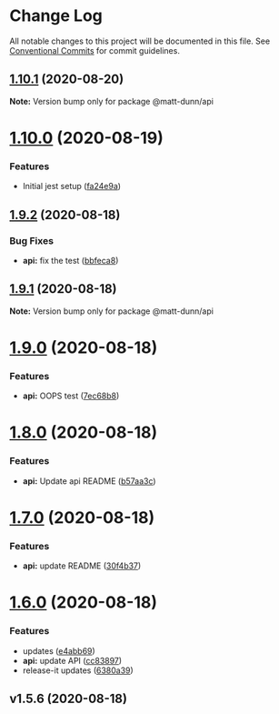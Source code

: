 # Change Log

All notable changes to this project will be documented in this file.
See [Conventional Commits](https://conventionalcommits.org) for commit guidelines.

## [1.10.1](https://github.com/matt-dunn/packages/compare/@matt-dunn/api@1.10.0...@matt-dunn/api@1.10.1) (2020-08-20)

**Note:** Version bump only for package @matt-dunn/api





# [1.10.0](https://github.com/matt-dunn/packages/compare/@matt-dunn/api@1.9.2...@matt-dunn/api@1.10.0) (2020-08-19)


### Features

* Initial jest setup ([fa24e9a](https://github.com/matt-dunn/packages/commit/fa24e9a8abc076f4a4317c63b9801c190ae6a992))





## [1.9.2](https://github.com/matt-dunn/packages/compare/@matt-dunn/api@1.9.1...@matt-dunn/api@1.9.2) (2020-08-18)


### Bug Fixes

* **api:** fix the test ([bbfeca8](https://github.com/matt-dunn/packages/commit/bbfeca8c2ac543b5471854806cfebf5882017d8a))





## [1.9.1](https://github.com/matt-dunn/packages/compare/@matt-dunn/api@1.9.0...@matt-dunn/api@1.9.1) (2020-08-18)

**Note:** Version bump only for package @matt-dunn/api





# [1.9.0](https://github.com/matt-dunn/packages/compare/@matt-dunn/api@1.8.0...@matt-dunn/api@1.9.0) (2020-08-18)


### Features

* **api:** OOPS test ([7ec68b8](https://github.com/matt-dunn/packages/commit/7ec68b8b68729198759b8f5737d48924f05ee4fc))





# [1.8.0](https://github.com/matt-dunn/packages/compare/@matt-dunn/api@1.7.0...@matt-dunn/api@1.8.0) (2020-08-18)


### Features

* **api:** Update api README ([b57aa3c](https://github.com/matt-dunn/packages/commit/b57aa3c77a4adba01d97749277db1d195f82faf0))





# [1.7.0](https://github.com/matt-dunn/packages/compare/@matt-dunn/api@1.6.0...@matt-dunn/api@1.7.0) (2020-08-18)


### Features

* **api:** update README ([30f4b37](https://github.com/matt-dunn/packages/commit/30f4b37ccbaa8732765b912094c7c6f87c2a58e4))





# [1.6.0](https://github.com/matt-dunn/packages/compare/@matt-dunn/api@1.1.2...@matt-dunn/api@1.6.0) (2020-08-18)


### Features

* updates ([e4abb69](https://github.com/matt-dunn/packages/commit/e4abb6903a83a7f69b183711512b6b5ed9ab2e02))
* **api:** update API ([cc83897](https://github.com/matt-dunn/packages/commit/cc83897beaef25ec2b358a60d42a1b49ab8b848f))
* release-it updates ([6380a39](https://github.com/matt-dunn/packages/commit/6380a391bd2d5e64542dd299c84272e7333da32e))





## v1.5.6 (2020-08-18)
